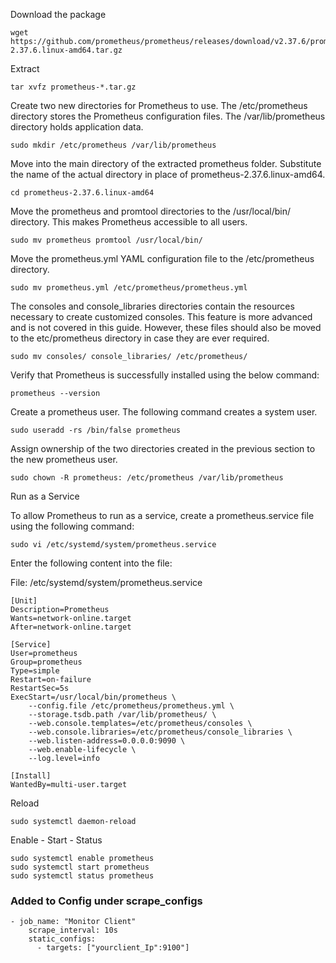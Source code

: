 Download the package 
```
wget https://github.com/prometheus/prometheus/releases/download/v2.37.6/prometheus-2.37.6.linux-amd64.tar.gz
```

Extract 
```
tar xvfz prometheus-*.tar.gz
```

Create two new directories for Prometheus to use. The /etc/prometheus directory stores the Prometheus configuration files. The /var/lib/prometheus directory holds application data.

```
sudo mkdir /etc/prometheus /var/lib/prometheus
```

Move into the main directory of the extracted prometheus folder. Substitute the name of the actual directory in place of prometheus-2.37.6.linux-amd64.

```
cd prometheus-2.37.6.linux-amd64
```

Move the prometheus and promtool directories to the /usr/local/bin/ directory. This makes Prometheus accessible to all users.

```
sudo mv prometheus promtool /usr/local/bin/
```

Move the prometheus.yml YAML configuration file to the /etc/prometheus directory.

```
sudo mv prometheus.yml /etc/prometheus/prometheus.yml
```

The consoles and console_libraries directories contain the resources necessary to create customized consoles. This feature is more advanced and is not covered in this guide. However, these files should also be moved to the etc/prometheus directory in case they are ever required.


```
sudo mv consoles/ console_libraries/ /etc/prometheus/
```

Verify that Prometheus is successfully installed using the below command:

```
prometheus --version
```

Create a prometheus user. The following command creates a system user.

```
sudo useradd -rs /bin/false prometheus
```
Assign ownership of the two directories created in the previous section to the new prometheus user.

```
sudo chown -R prometheus: /etc/prometheus /var/lib/prometheus
```
Run as a Service 

To allow Prometheus to run as a service, create a prometheus.service file using the following command:

```
sudo vi /etc/systemd/system/prometheus.service
```

Enter the following content into the file:

File: /etc/systemd/system/prometheus.service
```
[Unit]
Description=Prometheus
Wants=network-online.target
After=network-online.target

[Service]
User=prometheus
Group=prometheus
Type=simple
Restart=on-failure
RestartSec=5s
ExecStart=/usr/local/bin/prometheus \
    --config.file /etc/prometheus/prometheus.yml \
    --storage.tsdb.path /var/lib/prometheus/ \
    --web.console.templates=/etc/prometheus/consoles \
    --web.console.libraries=/etc/prometheus/console_libraries \
    --web.listen-address=0.0.0.0:9090 \
    --web.enable-lifecycle \
    --log.level=info

[Install]
WantedBy=multi-user.target
```

Reload 
``` 
sudo systemctl daemon-reload
 ```

Enable - Start - Status 
``` 
sudo systemctl enable prometheus 
sudo systemctl start prometheus 
sudo systemctl status prometheus
```


### Added to Config under scrape_configs

```
- job_name: "Monitor Client"
    scrape_interval: 10s
    static_configs:
      - targets: ["yourclient_Ip":9100"]